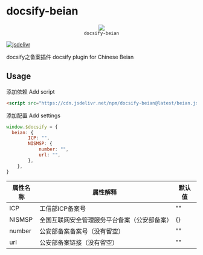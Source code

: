 # docsify-beian

<p align="center">
  <img src="https://docsify.js.org/_media/icon.svg" />
  <br />
  <code>docsify-beian</code>
</p>

[![jsdelivr](https://data.jsdelivr.com/v1/package/npm/docsify-beian/badge)](https://www.jsdelivr.com/package/npm/docsify-beian)

docsify之备案插件 docsify plugin for Chinese Beian

## Usage

添加依赖 Add script

```html
<script src="https://cdn.jsdelivr.net/npm/docsify-beian@latest/beian.js"></script>
```

添加配置 Add settings

```js
window.$docsify = {
  beian: {
        ICP: "",
        NISMSP: {
            number: "",
            url: "",
        },
    },
}
```

| 属性名称 | 属性解释 | 默认值 |
| --- | --- | --- |
| ICP | 工信部ICP备案号 | "" |
| NISMSP | 全国互联网安全管理服务平台备案（公安部备案） | {} |
| number | 公安部备案备案号（没有留空）| "" |
| url | 公安部备案链接（没有留空）| "" |
